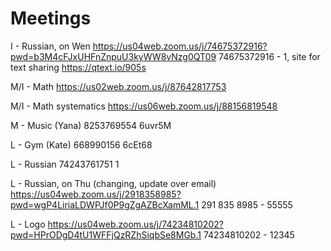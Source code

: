 # Meetings

I - Russian, on Wen
<https://us04web.zoom.us/j/74675372916?pwd=b3M4cFJxUHFnZnpuU3kyWW8vNzg0QT09> 74675372916 - 1, site for text sharing https://qtext.io/905s

M/I - Math
<https://us02web.zoom.us/j/87642817753>

M/I - Math systematics
<https://us06web.zoom.us/j/88156819548>

M - Music (Yana)
8253769554 6uvr5M

L - Gym (Kate)
668990156 6cEt68

L - Russian
74243761751 1

L - Russian, on Thu (changing, update over email)
<https://us04web.zoom.us/j/2918358985?pwd=wgP4LiriaLDWPJf0P9gZgAZBcXamML.1> 291 835 8985 - 55555

L - Logo
<https://us04web.zoom.us/j/74234810202?pwd=HPrODgD4tU1WFFjQzRZhSiqbSe8MGb.1> 74234810202 - 12345
